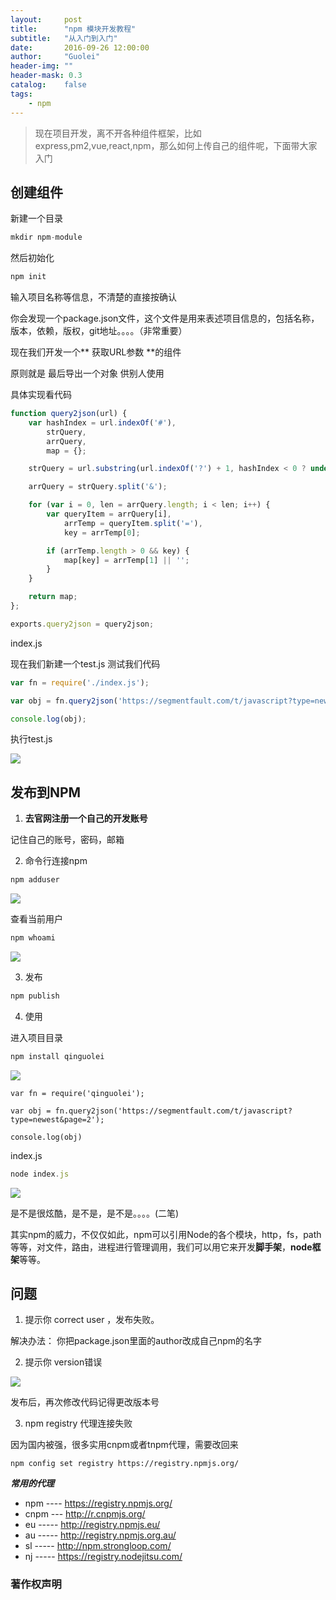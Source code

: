```yaml
---
layout:     post
title:      "npm 模块开发教程"
subtitle:   "从入门到入门"
date:       2016-09-26 12:00:00
author:     "Guolei"
header-img: ""
header-mask: 0.3
catalog:    false
tags:
    - npm
---
```


> 现在项目开发，离不开各种组件框架，比如express,pm2,vue,react,npm，那么如何上传自己的组件呢，下面带大家入门

## 创建组件

新建一个目录

```js
mkdir npm-module
```

然后初始化

```js
npm init
```

输入项目名称等信息，不清楚的直接按确认

你会发现一个package.json文件，这个文件是用来表述项目信息的，包括名称，版本，依赖，版权，git地址。。。。（非常重要）

现在我们开发一个** 获取URL参数 **的组件

原则就是 最后导出一个对象  供别人使用

具体实现看代码

```js
function query2json(url) {
    var hashIndex = url.indexOf('#'),
        strQuery,
        arrQuery,
        map = {};

    strQuery = url.substring(url.indexOf('?') + 1, hashIndex < 0 ? undefined : hashIndex);

    arrQuery = strQuery.split('&');

    for (var i = 0, len = arrQuery.length; i < len; i++) {
        var queryItem = arrQuery[i],
            arrTemp = queryItem.split('='),
            key = arrTemp[0];

        if (arrTemp.length > 0 && key) {
            map[key] = arrTemp[1] || '';
        }
    }

    return map;
};

exports.query2json = query2json;

```

index.js

现在我们新建一个test.js  测试我们代码

```js
var fn = require('./index.js');

var obj = fn.query2json('https://segmentfault.com/t/javascript?type=newest&page=2');

console.log(obj);
```

执行test.js

![](http://www.qinguolei.com/img/in-post/npm/npm-test.jpeg)


## 发布到NPM

1. **去官网注册一个自己的开发账号**

记住自己的账号，密码，邮箱

2. 命令行连接npm

```js
npm adduser
```
![](http://www.qinguolei.com/img/in-post/npm/npm-adduser.jpeg)

查看当前用户

```js
npm whoami
```
![](http://www.qinguolei.com/img/in-post/npm/npm-whoami.jpeg)

3. 发布

```js
npm publish
```

4. 使用

进入项目目录

```js
npm install qinguolei
```
![](http://www.qinguolei.com/img/in-post/npm/npm-install.jpeg)

```
var fn = require('qinguolei');

var obj = fn.query2json('https://segmentfault.com/t/javascript?type=newest&page=2');

console.log(obj)
```
index.js

```js
node index.js
```

![](http://www.qinguolei.com/img/in-post/npm/npm-run.jpeg)


是不是很炫酷，是不是，是不是。。。。(二笔)

其实npm的威力，不仅仅如此，npm可以引用Node的各个模块，http，fs，path等等，对文件，路由，进程进行管理调用，我们可以用它来开发**脚手架**，**node框架**等等。

## 问题

1. 提示你 correct user ，发布失败。

解决办法： 你把package.json里面的author改成自己npm的名字

2. 提示你 version错误

![](http://www.qinguolei.com/img/in-post/npm/npm-publish-version.jpeg)

发布后，再次修改代码记得更改版本号

3. npm registry 代理连接失败

因为国内被强，很多实用cnpm或者tnpm代理，需要改回来

```
npm config set registry https://registry.npmjs.org/
```

***常用的代理***

 * npm ---- https://registry.npmjs.org/
 * cnpm --- http://r.cnpmjs.org/
 * eu ----- http://registry.npmjs.eu/
 * au ----- http://registry.npmjs.org.au/
 * sl ----- http://npm.strongloop.com/
 * nj ----- https://registry.nodejitsu.com/


### 著作权声明


